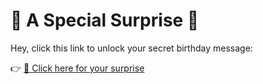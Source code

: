# 🎉 A Special Surprise 🎉  

Hey, click this link to unlock your secret birthday message:  

👉 [🎁 Click here for your surprise](https://mybinder.org/v2/gh/pranjaldevx/birthday-secret/HEAD?filepath=oks.py)
